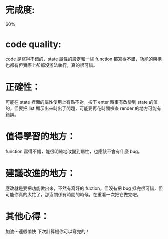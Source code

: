 # 完成度:

60%

# code quality:

code 是寫得不錯的，state 屬性的設定和一些 function 都寫得不錯，功能的架構也都有但實際上卻都沒辦法執行，真的很可惜。

# 正確性：

可能在 state 裡面的屬性使用上有點不對，按下 enter 時事有改變到 state 的值的，但要把 list 顯示出來時出了問題，可能要再花時間檢查 render 的地方可能有錯誤。

# 值得學習的地方：

function 寫得不錯，能很明確地改變到屬性，也應該不會有什麼 bug。

# 建議改進的地方：

應改就是要把功能做出來，不然有寫好的 fuction，但沒有把 bug 抵完很可惜，但可能你真的太牤了，那沒關係有時間的時候，在重看一次把它做完吧。

# 其他心得：

加油～連假愉快 下次計算機你可以寫完的！
